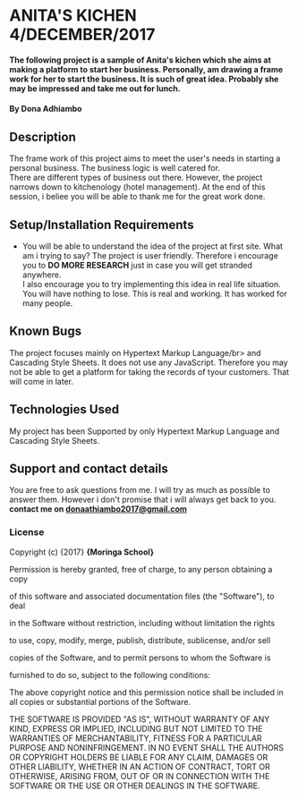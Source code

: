 # ANITA'S KICHEN  </br>                                              4/DECEMBER/2017</br>
#### The following project is a sample of Anita's kichen which she aims at making a platform to start her business. Personally, am drawing a frame work for her to start the business. It is such of great idea. Probably she may be impressed and take me out for lunch.                                                                
#### By **Dona Adhiambo**
## <strong>Description</strong>
The frame work of this project aims to meet the user's needs in starting a personal business. The business logic is well catered for.</br>
There are different types of business out there. However, the project narrows down to kitchenology (hotel management). At the end of this session, i beliee you will be able to thank me for the great work done.</br>
## <strong>Setup/Installation Requirements</strong>
* You will be able to understand the idea of the project at first site. What am i trying to say? The project is user friendly. Therefore i encourage you to <strong>DO MORE RESEARCH</strong> just in case you will get stranded anywhere.</br>
I also encourage you to try implementing this idea in real life situation. You will have nothing to lose. This is real and working. It has worked for many people.</br>
## Known Bugs
The project focuses mainly on Hypertext Markup Language/br>
and Cascading Style Sheets. It does not use any JavaScript.
Therefore you may not be able to get a platform for taking the
records of tyour customers. That will come in later.
## Technologies Used
My project has been Supported by only Hypertext Markup Language and Cascading Style Sheets.
## Support and contact details
You are free to ask questions from me. I will try as much as possible to answer them.
However i don't promise that i will always get back to you.
<strong>contact me on donaathiambo2017@gmail.com</strong>
### License

Copyright (c) {2017} **{Moringa School}**
<P>Permission is hereby granted, free of charge, to any person obtaining a copy</p>
<P>of this software and associated documentation files (the "Software"), to deal<p>
<P>in the Software without restriction, including without limitation the rights</p>
<p>to use, copy, modify, merge, publish, distribute, sublicense, and/or sell</p>
<p>copies of the Software, and to permit persons to whom the Software is</P>
<P>furnished to do so, subject to the following conditions:</P>

The above copyright notice and this permission notice shall be included in all
copies or substantial portions of the Software.

THE SOFTWARE IS PROVIDED "AS IS", WITHOUT WARRANTY OF ANY KIND, EXPRESS OR
IMPLIED, INCLUDING BUT NOT LIMITED TO THE WARRANTIES OF MERCHANTABILITY,
FITNESS FOR A PARTICULAR PURPOSE AND NONINFRINGEMENT. IN NO EVENT SHALL THE
AUTHORS OR COPYRIGHT HOLDERS BE LIABLE FOR ANY CLAIM, DAMAGES OR OTHER
LIABILITY, WHETHER IN AN ACTION OF CONTRACT, TORT OR OTHERWISE, ARISING FROM,
OUT OF OR IN CONNECTION WITH THE SOFTWARE OR THE USE OR OTHER DEALINGS IN THE
SOFTWARE.
